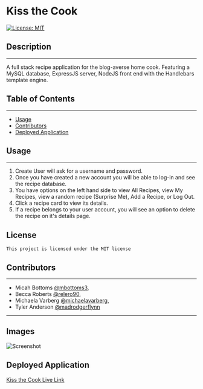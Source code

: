 # Kiss the Cook

[![License: MIT](https://img.shields.io/badge/License-MIT-yellow.svg)](https://opensource.org/licenses/MIT)

## Description

---

A full stack recipe application for the blog-averse home cook. Featuring a MySQL database, ExpressJS server, NodeJS front end with the Handlebars template engine.

## Table of Contents

---

- [Usage](#usage)
- [Contributors](#contributors)
- [Deployed Application](#deployed-application)

## Usage

---

1. Create User will ask for a username and password.
1. Once you have created a new account you will be able to log-in and see the recipe database.
1. You have options on the left hand side to view All Recipes, view My Recipes, view a random recipe (Surprise Me), Add a Recipe, or Log Out.
1. Click a recipe card to view its details.
1. If a recipe belongs to your user account, you will see an option to delete the recipe on it's details page.

## License

    This project is licensed under the MIT license

## Contributors

---

- Micah Bottoms [@mbottoms3](https://github.com/mbottoms3),
- Becca Roberts [@relero90](https://github.com/relero90),
- Michaela Varberg [@michaelavarberg](https://github.com/michaelavarberg),
- Tyler Anderson [@madrodgerflynn](https://github.com/madrodgerflynn)

---

## Images

![Screenshot](../Kiss_The_Chef/public/images/Screenshot.JPG)

## Deployed Application

[Kiss the Cook Live Link](https://kiss-the-cook.herokuapp.com/)
